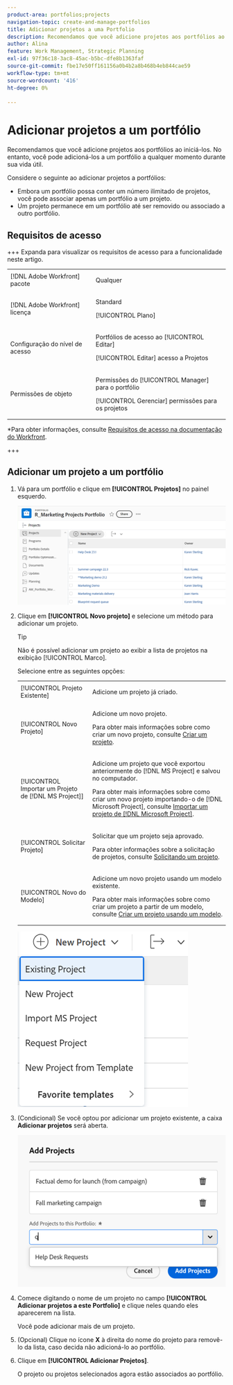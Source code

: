```yaml
---
product-area: portfolios;projects
navigation-topic: create-and-manage-portfolios
title: Adicionar projetos a uma Portfolio
description: Recomendamos que você adicione projetos aos portfólios ao iniciá-los. No entanto, você pode adicioná-los a um portfólio a qualquer momento durante sua vida útil.
author: Alina
feature: Work Management, Strategic Planning
exl-id: 97f36c18-3ac8-45ac-b5bc-dfe8b1363faf
source-git-commit: fbe17e50ff161156a0b4b2a8b468b4eb844cae59
workflow-type: tm+mt
source-wordcount: '416'
ht-degree: 0%

---
```


# Adicionar projetos a um portfólio

<!--Audited: 08/2025-->

<!--<span class="preview">The highlighted information on this page refers to functionality not yet generally available. It is available only in the Preview environment for all customers. The same features will also be available in the Production environment for all customers after a week from the Preview release. </span>   

<span class="preview">For more information, see [Interface modernization](/help/quicksilver/product-announcements/product-releases/interface-modernization/interface-modernization.md). </span>-->

Recomendamos que você adicione projetos aos portfólios ao iniciá-los. No entanto, você pode adicioná-los a um portfólio a qualquer momento durante sua vida útil.

Considere o seguinte ao adicionar projetos a portfólios:

* Embora um portfólio possa conter um número ilimitado de projetos, você pode associar apenas um portfólio a um projeto.
* Um projeto permanece em um portfólio até ser removido ou associado a outro portfólio.

## Requisitos de acesso

+++ Expanda para visualizar os requisitos de acesso para a funcionalidade neste artigo. 

<table style="table-layout:auto"> 
 <col> 
 <col> 
 <tbody> 
  <tr> 
   <td role="rowheader">[!DNL Adobe Workfront] pacote</td> 
   <td> <p>Qualquer</p>
   </td> 
  </tr> 
  <tr> 
   <td role="rowheader">[!DNL Adobe Workfront] licença</td> 
   <td><p>Standard</p> 
   <p>[!UICONTROL Plano] </p> </td> 
  </tr> 
  <tr> 
   <td role="rowheader">Configuração do nível de acesso</td> 
   <td> <p>Portfólios de acesso ao [!UICONTROL Editar]</p> <p>[!UICONTROL Editar] acesso a Projetos</p> </td> 
  </tr> 
  <tr> 
   <td role="rowheader">Permissões de objeto</td> 
   <td> <p>Permissões do [!UICONTROL Manager] para o portfólio</p> <p>[!UICONTROL Gerenciar] permissões para os projetos</p>  </td> 
  </tr> 
 </tbody> 
</table>

*Para obter informações, consulte [Requisitos de acesso na documentação do Workfront](/help/quicksilver/administration-and-setup/add-users/access-levels-and-object-permissions/access-level-requirements-in-documentation.md).

+++

<!--Old:

<table style="table-layout:auto"> 
 <col> 
 <col> 
 <tbody> 
  <tr> 
   <td role="rowheader">[!DNL Adobe Workfront] plan</td> 
   <td> <p>Any</p>
   </td> 
  </tr> 
  <tr> 
   <td role="rowheader">[!DNL Adobe Workfront] license*</td> 
   <td><p>New: Standard</p> 
   <p>Current: [!UICONTROL Plan] </p> </td> 
  </tr> 
  <tr> 
   <td role="rowheader">Access level</td> 
   <td> <p>[!UICONTROL Edit] access Portfolios</p> <p>[!UICONTROL Edit] access to Projects</p> </td> 
  </tr> 
  <tr> 
   <td role="rowheader">Object permissions</td> 
   <td> <p>[!UICONTROL Manage] permissions to the portfolio</p> <p>[!UICONTROL Manage] permissions to the projects</p>  </td> 
  </tr> 
 </tbody> 
</table>-->

## Adicionar um projeto a um portfólio

1. Vá para um portfólio e clique em **[!UICONTROL Projetos]** no painel esquerdo.

   ![Portfolio com projetos](assets/qs-portfolio-with-projects-350x90.png)

1. Clique em **[!UICONTROL Novo projeto]** e selecione um método para adicionar um projeto.

   >[!TIP]
   >
   >Não é possível adicionar um projeto ao exibir a lista de projetos na exibição [!UICONTROL Marco].

   Selecione entre as seguintes opções:

   <table style="table-layout:auto"> 
    <col> 
    <col> 
    <tbody> 
     <tr> 
      <td role="rowheader">[!UICONTROL Projeto Existente]</td> 
      <td> <p>Adicione um projeto já criado.</p> </td> 
     </tr> 
     <tr> 
      <td role="rowheader">[!UICONTROL Novo Projeto]</td> 
      <td> <p>Adicione um novo projeto. </p> <p>Para obter mais informações sobre como criar um novo projeto, consulte <a href="../../../manage-work/projects/create-projects/create-project.md" class="MCXref xref">Criar um projeto</a>. </p> </td> 
     </tr> 
     <tr> 
      <td role="rowheader">[!UICONTROL Importar um Projeto de [!DNL MS Project]] </td> 
      <td> <p>Adicione um projeto que você exportou anteriormente do [!DNL MS Project] e salvou no computador. </p> <p>Para obter mais informações sobre como criar um novo projeto importando-o de [!DNL Microsoft Project], consulte <a href="../../../manage-work/projects/create-projects/import-project-from-ms-project.md" class="MCXref xref">Importar um projeto de [!DNL Microsoft Project]</a>.</p> </td> 
     </tr> 
     <tr> 
      <td role="rowheader">[!UICONTROL Solicitar Projeto]</td> 
      <td> <p>Solicitar que um projeto seja aprovado.</p> <p>Para obter informações sobre a solicitação de projetos, consulte <a href="../../../manage-work/projects/create-projects/request-project.md">Solicitando um projeto</a>. </p> </td> 
     </tr> 
     <tr> 
      <td role="rowheader">[!UICONTROL Novo do Modelo]</td> 
      <td> <p>Adicione um novo projeto usando um modelo existente. </p> <p>Para obter mais informações sobre como criar um projeto a partir de um modelo, consulte <a href="../../../manage-work/projects/create-projects/create-project-from-template.md" class="MCXref xref">Criar um projeto usando um modelo</a>.</p> </td> 
     </tr> 
    </tbody> 
   </table>

   ![Lista suspensa de novos projetos](assets/new-project-dropdown-expanded-from-portfolio-nwe-350x376.png)

1. (Condicional) Se você optou por adicionar um projeto existente, a caixa **Adicionar projetos** será aberta. <!--check this after UI changes-->

   ![Adicionar projeto existente](assets/add-existing-projects-to-portfolios-box.png) <!--check this after UI changes-->

1. Comece digitando o nome de um projeto no campo **[!UICONTROL Adicionar projetos a este Portfolio]** e clique neles quando eles aparecerem na lista.  <!--check this after UI changes-->

   Você pode adicionar mais de um projeto.

1. (Opcional) Clique no ícone **X** à direita do nome do projeto para removê-lo da lista, caso decida não adicioná-lo ao portfólio.

   <!--replace last step with this, for unshim: 1. (Optional) Click the **Delete** icon ![Delete icon](assets/delete-icon.png) next to the name of a project if you decide not to add it to the portfolio.-->

1. Clique em **[!UICONTROL Adicionar Projetos]**. <!--check this after UI changes-->

   O projeto ou projetos selecionados agora estão associados ao portfólio.
